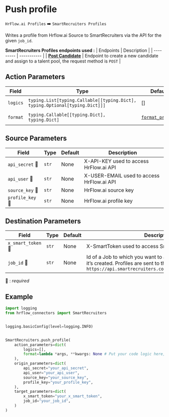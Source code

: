 
# Push profile
`HrFlow.ai Profiles` :arrow_right: `SmartRecruiters Profiles`

Writes a profile from Hrflow.ai Source to SmartRecruiters via the API for the given `job_id`.



**SmartRecruiters Profiles endpoints used :**
| Endpoints | Description |
| --------- | ----------- |
| [**Post Candidate**](https://dev.smartrecruiters.com/customer-api/live-docs/candidate-api/) | Endpoint to create a new candidate and assign to a talent pool, the request method is `POST` |


## Action Parameters

| Field | Type | Default | Description |
| ----- | ---- | ------- | ----------- |
| `logics`  | `typing.List[typing.Callable[[typing.Dict], typing.Optional[typing.Dict]]]` | [] | List of logic functions |
| `format`  | `typing.Callable[[typing.Dict], typing.Dict]` | [`format_profile`](../connector.py#L151) | Formatting function |

## Source Parameters

| Field | Type | Default | Description |
| ----- | ---- | ------- | ----------- |
| `api_secret` :red_circle: | `str` | None | X-API-KEY used to access HrFlow.ai API |
| `api_user` :red_circle: | `str` | None | X-USER-EMAIL used to access HrFlow.ai API |
| `source_key` :red_circle: | `str` | None | HrFlow.ai source key |
| `profile_key` :red_circle: | `str` | None | HrFlow.ai profile key |

## Destination Parameters

| Field | Type | Default | Description |
| ----- | ---- | ------- | ----------- |
| `x_smart_token` :red_circle: | `str` | None | X-SmartToken used to access SmartRecruiters API |
| `job_id` :red_circle: | `str` | None | Id of a Job to which you want to assign a candidates when it’s created. Profiles are sent to this URL `https://api.smartrecruiters.com/jobs/{job_id}/candidates`  |

:red_circle: : *required*

## Example

```python
import logging
from hrflow_connectors import SmartRecruiters


logging.basicConfig(level=logging.INFO)


SmartRecruiters.push_profile(
    action_parameters=dict(
        logics=[],
        format=lambda *args, **kwargs: None # Put your code logic here,
    ),
    origin_parameters=dict(
        api_secret="your_api_secret",
        api_user="your_api_user",
        source_key="your_source_key",
        profile_key="your_profile_key",
    ),
    target_parameters=dict(
        x_smart_token="your_x_smart_token",
        job_id="your_job_id",
    )
)
```